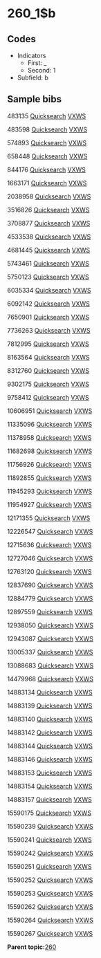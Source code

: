 # 260\_1$b

## Codes

-   Indicators
    -   First: \_
    -   Second: 1
-   Subfield: b

## Sample bibs

483135 [Quicksearch](https://search.library.yale.edu/catalog/483135) [VXWS](http://prodorbis.library.yale.edu:7014/vxws/GetHoldingsService?bibId=483135)

483598 [Quicksearch](https://search.library.yale.edu/catalog/483598) [VXWS](http://prodorbis.library.yale.edu:7014/vxws/GetHoldingsService?bibId=483598)

574893 [Quicksearch](https://search.library.yale.edu/catalog/574893) [VXWS](http://prodorbis.library.yale.edu:7014/vxws/GetHoldingsService?bibId=574893)

658448 [Quicksearch](https://search.library.yale.edu/catalog/658448) [VXWS](http://prodorbis.library.yale.edu:7014/vxws/GetHoldingsService?bibId=658448)

844176 [Quicksearch](https://search.library.yale.edu/catalog/844176) [VXWS](http://prodorbis.library.yale.edu:7014/vxws/GetHoldingsService?bibId=844176)

1663171 [Quicksearch](https://search.library.yale.edu/catalog/1663171) [VXWS](http://prodorbis.library.yale.edu:7014/vxws/GetHoldingsService?bibId=1663171)

2038958 [Quicksearch](https://search.library.yale.edu/catalog/2038958) [VXWS](http://prodorbis.library.yale.edu:7014/vxws/GetHoldingsService?bibId=2038958)

3516826 [Quicksearch](https://search.library.yale.edu/catalog/3516826) [VXWS](http://prodorbis.library.yale.edu:7014/vxws/GetHoldingsService?bibId=3516826)

3708877 [Quicksearch](https://search.library.yale.edu/catalog/3708877) [VXWS](http://prodorbis.library.yale.edu:7014/vxws/GetHoldingsService?bibId=3708877)

4533538 [Quicksearch](https://search.library.yale.edu/catalog/4533538) [VXWS](http://prodorbis.library.yale.edu:7014/vxws/GetHoldingsService?bibId=4533538)

4681445 [Quicksearch](https://search.library.yale.edu/catalog/4681445) [VXWS](http://prodorbis.library.yale.edu:7014/vxws/GetHoldingsService?bibId=4681445)

5743461 [Quicksearch](https://search.library.yale.edu/catalog/5743461) [VXWS](http://prodorbis.library.yale.edu:7014/vxws/GetHoldingsService?bibId=5743461)

5750123 [Quicksearch](https://search.library.yale.edu/catalog/5750123) [VXWS](http://prodorbis.library.yale.edu:7014/vxws/GetHoldingsService?bibId=5750123)

6035334 [Quicksearch](https://search.library.yale.edu/catalog/6035334) [VXWS](http://prodorbis.library.yale.edu:7014/vxws/GetHoldingsService?bibId=6035334)

6092142 [Quicksearch](https://search.library.yale.edu/catalog/6092142) [VXWS](http://prodorbis.library.yale.edu:7014/vxws/GetHoldingsService?bibId=6092142)

7650901 [Quicksearch](https://search.library.yale.edu/catalog/7650901) [VXWS](http://prodorbis.library.yale.edu:7014/vxws/GetHoldingsService?bibId=7650901)

7736263 [Quicksearch](https://search.library.yale.edu/catalog/7736263) [VXWS](http://prodorbis.library.yale.edu:7014/vxws/GetHoldingsService?bibId=7736263)

7812995 [Quicksearch](https://search.library.yale.edu/catalog/7812995) [VXWS](http://prodorbis.library.yale.edu:7014/vxws/GetHoldingsService?bibId=7812995)

8163564 [Quicksearch](https://search.library.yale.edu/catalog/8163564) [VXWS](http://prodorbis.library.yale.edu:7014/vxws/GetHoldingsService?bibId=8163564)

8312760 [Quicksearch](https://search.library.yale.edu/catalog/8312760) [VXWS](http://prodorbis.library.yale.edu:7014/vxws/GetHoldingsService?bibId=8312760)

9302175 [Quicksearch](https://search.library.yale.edu/catalog/9302175) [VXWS](http://prodorbis.library.yale.edu:7014/vxws/GetHoldingsService?bibId=9302175)

9758412 [Quicksearch](https://search.library.yale.edu/catalog/9758412) [VXWS](http://prodorbis.library.yale.edu:7014/vxws/GetHoldingsService?bibId=9758412)

10606951 [Quicksearch](https://search.library.yale.edu/catalog/10606951) [VXWS](http://prodorbis.library.yale.edu:7014/vxws/GetHoldingsService?bibId=10606951)

11335096 [Quicksearch](https://search.library.yale.edu/catalog/11335096) [VXWS](http://prodorbis.library.yale.edu:7014/vxws/GetHoldingsService?bibId=11335096)

11378958 [Quicksearch](https://search.library.yale.edu/catalog/11378958) [VXWS](http://prodorbis.library.yale.edu:7014/vxws/GetHoldingsService?bibId=11378958)

11682698 [Quicksearch](https://search.library.yale.edu/catalog/11682698) [VXWS](http://prodorbis.library.yale.edu:7014/vxws/GetHoldingsService?bibId=11682698)

11756926 [Quicksearch](https://search.library.yale.edu/catalog/11756926) [VXWS](http://prodorbis.library.yale.edu:7014/vxws/GetHoldingsService?bibId=11756926)

11892855 [Quicksearch](https://search.library.yale.edu/catalog/11892855) [VXWS](http://prodorbis.library.yale.edu:7014/vxws/GetHoldingsService?bibId=11892855)

11945293 [Quicksearch](https://search.library.yale.edu/catalog/11945293) [VXWS](http://prodorbis.library.yale.edu:7014/vxws/GetHoldingsService?bibId=11945293)

11954927 [Quicksearch](https://search.library.yale.edu/catalog/11954927) [VXWS](http://prodorbis.library.yale.edu:7014/vxws/GetHoldingsService?bibId=11954927)

12171355 [Quicksearch](https://search.library.yale.edu/catalog/12171355) [VXWS](http://prodorbis.library.yale.edu:7014/vxws/GetHoldingsService?bibId=12171355)

12226547 [Quicksearch](https://search.library.yale.edu/catalog/12226547) [VXWS](http://prodorbis.library.yale.edu:7014/vxws/GetHoldingsService?bibId=12226547)

12715636 [Quicksearch](https://search.library.yale.edu/catalog/12715636) [VXWS](http://prodorbis.library.yale.edu:7014/vxws/GetHoldingsService?bibId=12715636)

12727046 [Quicksearch](https://search.library.yale.edu/catalog/12727046) [VXWS](http://prodorbis.library.yale.edu:7014/vxws/GetHoldingsService?bibId=12727046)

12763120 [Quicksearch](https://search.library.yale.edu/catalog/12763120) [VXWS](http://prodorbis.library.yale.edu:7014/vxws/GetHoldingsService?bibId=12763120)

12837690 [Quicksearch](https://search.library.yale.edu/catalog/12837690) [VXWS](http://prodorbis.library.yale.edu:7014/vxws/GetHoldingsService?bibId=12837690)

12884779 [Quicksearch](https://search.library.yale.edu/catalog/12884779) [VXWS](http://prodorbis.library.yale.edu:7014/vxws/GetHoldingsService?bibId=12884779)

12897559 [Quicksearch](https://search.library.yale.edu/catalog/12897559) [VXWS](http://prodorbis.library.yale.edu:7014/vxws/GetHoldingsService?bibId=12897559)

12938050 [Quicksearch](https://search.library.yale.edu/catalog/12938050) [VXWS](http://prodorbis.library.yale.edu:7014/vxws/GetHoldingsService?bibId=12938050)

12943087 [Quicksearch](https://search.library.yale.edu/catalog/12943087) [VXWS](http://prodorbis.library.yale.edu:7014/vxws/GetHoldingsService?bibId=12943087)

13005337 [Quicksearch](https://search.library.yale.edu/catalog/13005337) [VXWS](http://prodorbis.library.yale.edu:7014/vxws/GetHoldingsService?bibId=13005337)

13088683 [Quicksearch](https://search.library.yale.edu/catalog/13088683) [VXWS](http://prodorbis.library.yale.edu:7014/vxws/GetHoldingsService?bibId=13088683)

14479968 [Quicksearch](https://search.library.yale.edu/catalog/14479968) [VXWS](http://prodorbis.library.yale.edu:7014/vxws/GetHoldingsService?bibId=14479968)

14883134 [Quicksearch](https://search.library.yale.edu/catalog/14883134) [VXWS](http://prodorbis.library.yale.edu:7014/vxws/GetHoldingsService?bibId=14883134)

14883139 [Quicksearch](https://search.library.yale.edu/catalog/14883139) [VXWS](http://prodorbis.library.yale.edu:7014/vxws/GetHoldingsService?bibId=14883139)

14883140 [Quicksearch](https://search.library.yale.edu/catalog/14883140) [VXWS](http://prodorbis.library.yale.edu:7014/vxws/GetHoldingsService?bibId=14883140)

14883142 [Quicksearch](https://search.library.yale.edu/catalog/14883142) [VXWS](http://prodorbis.library.yale.edu:7014/vxws/GetHoldingsService?bibId=14883142)

14883144 [Quicksearch](https://search.library.yale.edu/catalog/14883144) [VXWS](http://prodorbis.library.yale.edu:7014/vxws/GetHoldingsService?bibId=14883144)

14883146 [Quicksearch](https://search.library.yale.edu/catalog/14883146) [VXWS](http://prodorbis.library.yale.edu:7014/vxws/GetHoldingsService?bibId=14883146)

14883153 [Quicksearch](https://search.library.yale.edu/catalog/14883153) [VXWS](http://prodorbis.library.yale.edu:7014/vxws/GetHoldingsService?bibId=14883153)

14883154 [Quicksearch](https://search.library.yale.edu/catalog/14883154) [VXWS](http://prodorbis.library.yale.edu:7014/vxws/GetHoldingsService?bibId=14883154)

14883157 [Quicksearch](https://search.library.yale.edu/catalog/14883157) [VXWS](http://prodorbis.library.yale.edu:7014/vxws/GetHoldingsService?bibId=14883157)

15590175 [Quicksearch](https://search.library.yale.edu/catalog/15590175) [VXWS](http://prodorbis.library.yale.edu:7014/vxws/GetHoldingsService?bibId=15590175)

15590239 [Quicksearch](https://search.library.yale.edu/catalog/15590239) [VXWS](http://prodorbis.library.yale.edu:7014/vxws/GetHoldingsService?bibId=15590239)

15590241 [Quicksearch](https://search.library.yale.edu/catalog/15590241) [VXWS](http://prodorbis.library.yale.edu:7014/vxws/GetHoldingsService?bibId=15590241)

15590242 [Quicksearch](https://search.library.yale.edu/catalog/15590242) [VXWS](http://prodorbis.library.yale.edu:7014/vxws/GetHoldingsService?bibId=15590242)

15590251 [Quicksearch](https://search.library.yale.edu/catalog/15590251) [VXWS](http://prodorbis.library.yale.edu:7014/vxws/GetHoldingsService?bibId=15590251)

15590252 [Quicksearch](https://search.library.yale.edu/catalog/15590252) [VXWS](http://prodorbis.library.yale.edu:7014/vxws/GetHoldingsService?bibId=15590252)

15590253 [Quicksearch](https://search.library.yale.edu/catalog/15590253) [VXWS](http://prodorbis.library.yale.edu:7014/vxws/GetHoldingsService?bibId=15590253)

15590262 [Quicksearch](https://search.library.yale.edu/catalog/15590262) [VXWS](http://prodorbis.library.yale.edu:7014/vxws/GetHoldingsService?bibId=15590262)

15590264 [Quicksearch](https://search.library.yale.edu/catalog/15590264) [VXWS](http://prodorbis.library.yale.edu:7014/vxws/GetHoldingsService?bibId=15590264)

15590267 [Quicksearch](https://search.library.yale.edu/catalog/15590267) [VXWS](http://prodorbis.library.yale.edu:7014/vxws/GetHoldingsService?bibId=15590267)

**Parent topic:**[260](../../tags/260/260.md)

